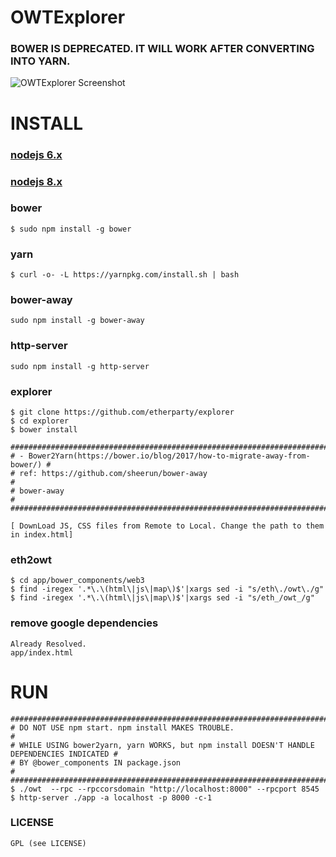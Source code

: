 # OWTExplorer
### BOWER IS DEPRECATED. IT WILL WORK AFTER CONVERTING INTO YARN.
![OWTExplorer Screenshot](http://i.imgur.com/NHFYq0x.png)

# INSTALL
### [nodejs 6.x](https://github.com/bluesea0125/UseCases/blob/master/Ethereum2GSG/Ethereum/Dashboard/explorer.md#install-node-6x)
### [nodejs 8.x](https://github.com/bluesea0125/UseCases/blob/master/Ethereum2GSG/Ethereum/Dashboard/Installation.md#install-node-guide)
### bower
    $ sudo npm install -g bower
### yarn
    $ curl -o- -L https://yarnpkg.com/install.sh | bash
### bower-away
    sudo npm install -g bower-away
### http-server
    sudo npm install -g http-server
### explorer
    $ git clone https://github.com/etherparty/explorer
    $ cd explorer
    $ bower install
    
    ############################################################################ 
    # - Bower2Yarn(https://bower.io/blog/2017/how-to-migrate-away-from-bower/) #
    # ref: https://github.com/sheerun/bower-away                               # 
    # bower-away                                                               # 
    ############################################################################
    
    [ DownLoad JS, CSS files from Remote to Local. Change the path to them in index.html]
### eth2owt
    $ cd app/bower_components/web3
    $ find -iregex '.*\.\(html\|js\|map\)$'|xargs sed -i "s/eth\./owt\./g"
    $ find -iregex '.*\.\(html\|js\|map\)$'|xargs sed -i "s/eth_/owt_/g"
### remove google dependencies
    Already Resolved.
    app/index.html
# RUN
    #############################################################################################
    # DO NOT USE npm start. npm install MAKES TROUBLE.                                          #                    
    # WHILE USING bower2yarn, yarn WORKS, but npm install DOESN'T HANDLE DEPENDENCIES INDICATED #
    # BY @bower_components IN package.json                                                      #
    #############################################################################################
    $ ./owt  --rpc --rpccorsdomain "http://localhost:8000" --rpcport 8545
    $ http-server ./app -a localhost -p 8000 -c-1
### LICENSE
    GPL (see LICENSE)
